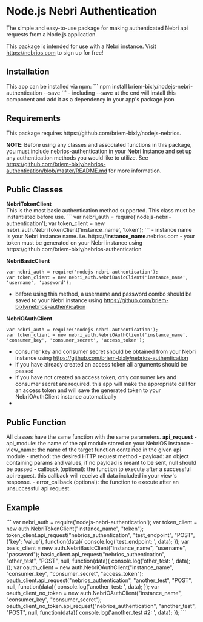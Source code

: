 # Node.js Nebri Authentication

The simple and easy-to-use package for making authenticated Nebri api requests from a Node.js application.

This package is intended for use with a Nebri instance. Visit https://nebrios.com to sign up for free!

<h2>Installation</h2>
This app can be installed via npm:
```
npm install briem-bixly/nodejs-nebri-authentication --save
```
- including --save at the end will install this component and add it as a dependency in your app's package.json

<h2>Requirements</h2>
This package requires https://github.com/briem-bixly/nodejs-nebrios.

<strong>NOTE</strong>: Before using any classes and associated functions in this package, you must include nebrios-authentication in your Nebri Instance and set up any authentication methods you would like to utilize. See https://github.com/briem-bixly/nebrios-authentication/blob/master/README.md for more information.

<h2>Public Classes</h2>
<strong>NebriTokenClient</strong><br>
This is the most basic authentication method supported. This class must be instantiated before use.
```
var nebri_auth = require('nodejs-nebri-authentication');
var token_client = new nebri_auth.NebriTokenClient('instance_name', 'token');
```
- instance name is your Nebri instance name. i.e. https://<strong>instance_name</strong>.nebrios.com
- your token must be generated on your Nebri instance using https://github.com/briem-bixly/nebrios-authentication

<strong>NebriBasicClient</strong>
```
var nebri_auth = require('nodejs-nebri-authentication');
var token_client = new nebri_auth.NebriBasicClient('instance_name', 'username', 'password');
```
- before using this method, a username and password combo should be saved to your Nebri instance using https://github.com/briem-bixly/nebrios-authentication

<strong>NebriOAuthClient</strong>
```
var nebri_auth = require('nodejs-nebri-authentication');
var token_client = new nebri_auth.NebriOAuthClient('instance_name', 'consumer_key', 'consumer_secret', 'access_token');
```
- consumer key and consumer secret should be obtained from your Nebri instance using https://github.com/briem-bixly/nebrios-authentication
- if you have already created an access token all arguments should be passed
- if you have not created an access token, only consumer key and consumer secret are required. this app will make the appropriate call for an access token and will save the generated token to your NebriOAuthClient instance automatically
- 
<h2>Public Function</h2>
All classes have the same function with the same parameters.
<strong>api_request</strong>
- api_module: the name of the api module stored on your NebriOS instance
- view_name: the name of the target function contained in the given api module
- method: the desired HTTP request method
- payload: an object containing params and values, if no payload is meant to be sent, null should be passed
- callback (optional): the function to execute after a successful api request. this callback will receive all data included in your view's response.
- error_callback (optional): the function to execute after an unsuccessful api request.

<h2>Example</h2>
```
var nebri_auth = require('nodejs-nebri-authentication');
var token_client = new auth.NebriTokenClient("instance_name", "token");
token_client.api_request("nebrios_authentication", "test_endpoint", "POST", {'key': 'value'}, function(data){
    console.log('test_endpoint: ', data);
});
var basic_client = new auth.NebriBasicClient("instance_name", "username", "password");
basic_client.api_request("nebrios_authentication", "other_test", "POST", null, function(data){
    console.log('other_test: ', data);
});
var oauth_client = new auth.NebriOAuthClient("instance_name", "consumer_key", "consumer_secret", "access_token");
oauth_client.api_request("nebrios_authentication", "another_test", "POST", null, function(data){
    console.log('another_test: ', data);
});
var oauth_client_no_token = new auth.NebriOAuthClient("instance_name", "consumer_key", "consumer_secret");
oauth_client_no_token.api_request("nebrios_authentication", "another_test", "POST", null, function(data){
    console.log('another_test #2: ', data);
});
```
